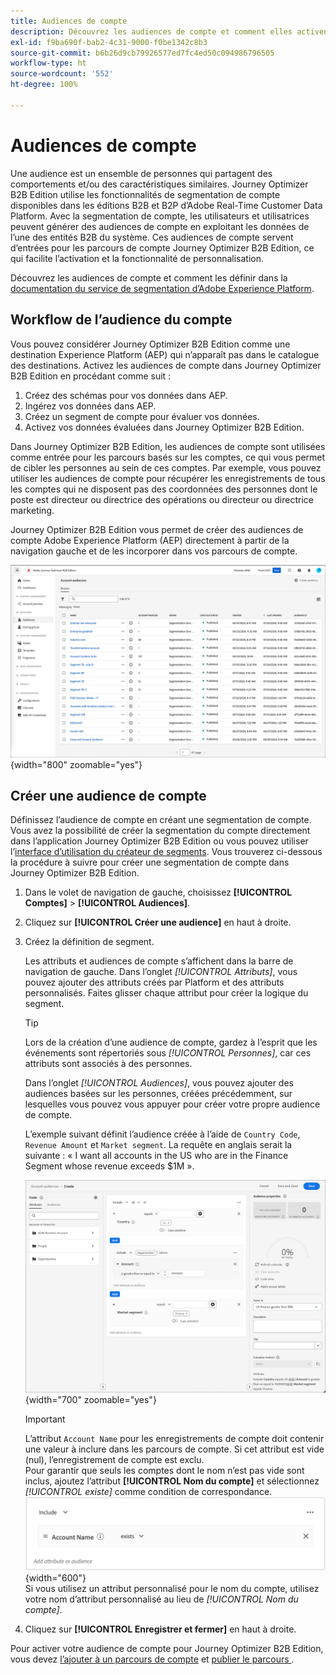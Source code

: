 ```yaml
---
title: Audiences de compte
description: Découvrez les audiences de compte et comment elles activent les parcours basés sur les comptes.
exl-id: f9ba690f-bab2-4c31-9000-f0be1342c8b3
source-git-commit: b6b26d9cb79926577ed7fc4ed50c094986796505
workflow-type: ht
source-wordcount: '552'
ht-degree: 100%

---
```


# Audiences de compte

Une audience est un ensemble de personnes qui partagent des comportements et/ou des caractéristiques similaires. Journey Optimizer B2B Edition utilise les fonctionnalités de segmentation de compte disponibles dans les éditions B2B et B2P d’Adobe Real-Time Customer Data Platform. Avec la segmentation de compte, les utilisateurs et utilisatrices peuvent générer des audiences de compte en exploitant les données de l’une des entités B2B du système. Ces audiences de compte servent d’entrées pour les parcours de compte Journey Optimizer B2B Edition, ce qui facilite l’activation et la fonctionnalité de personnalisation.

Découvrez les audiences de compte et comment les définir dans la [documentation du service de segmentation d’Adobe Experience Platform](https://experienceleague.adobe.com/fr/docs/experience-platform/segmentation/types/account-audiences).

## Workflow de l’audience du compte

Vous pouvez considérer Journey Optimizer B2B Edition comme une destination Experience Platform (AEP) qui n’apparaît pas dans le catalogue des destinations. Activez les audiences de compte dans Journey Optimizer B2B Edition en procédant comme suit :

1. Créez des schémas pour vos données dans AEP.
1. Ingérez vos données dans AEP.
1. Créez un segment de compte pour évaluer vos données.
1. Activez vos données évaluées dans Journey Optimizer B2B Edition.

Dans Journey Optimizer B2B Edition, les audiences de compte sont utilisées comme entrée pour les parcours basés sur les comptes, ce qui vous permet de cibler les personnes au sein de ces comptes. Par exemple, vous pouvez utiliser les audiences de compte pour récupérer les enregistrements de tous les comptes qui ne disposent pas des coordonnées des personnes dont le poste est directeur ou directrice des opérations ou directeur ou directrice marketing.

Journey Optimizer B2B Edition vous permet de créer des audiences de compte Adobe Experience Platform (AEP) directement à partir de la navigation gauche et de les incorporer dans vos parcours de compte.

![Accéder aux audiences de compte](./assets/account-audiences-browse.png){width="800" zoomable="yes"}

## Créer une audience de compte

Définissez l’audience de compte en créant une segmentation de compte. Vous avez la possibilité de créer la segmentation du compte directement dans l’application Journey Optimizer B2B Edition ou vous pouvez utiliser l’[interface d’utilisation du créateur de segments](https://experienceleague.adobe.com/fr/docs/experience-platform/segmentation/ui/segment-builder). Vous trouverez ci-dessous la procédure à suivre pour créer une segmentation de compte dans Journey Optimizer B2B Edition.

1. Dans le volet de navigation de gauche, choisissez **[!UICONTROL Comptes]** > **[!UICONTROL Audiences]**.

1. Cliquez sur **[!UICONTROL Créer une audience]** en haut à droite.

1. Créez la définition de segment.

   Les attributs et audiences de compte s’affichent dans la barre de navigation de gauche. Dans l’onglet _[!UICONTROL Attributs]_, vous pouvez ajouter des attributs créés par Platform et des attributs personnalisés. Faites glisser chaque attribut pour créer la logique du segment.

   >[!TIP]
   >
   >Lors de la création d’une audience de compte, gardez à l’esprit que les événements sont répertoriés sous _[!UICONTROL Personnes]_, car ces attributs sont associés à des personnes.<br/>
   >
   >Dans l’onglet _[!UICONTROL Audiences]_, vous pouvez ajouter des audiences basées sur les personnes, créées précédemment, sur lesquelles vous pouvez vous appuyer pour créer votre propre audience de compte.

   L’exemple suivant définit l’audience créée à l’aide de `Country Code`, `Revenue Amount` et `Market segment`. La requête en anglais serait la suivante : « I want all accounts in the US who are in the Finance Segment whose revenue exceeds $1M ».

   ![Exemple de créateur de segments ciblés de compte](./assets/audience-segment-builder-US-finance-1M.png){width="700" zoomable="yes"}
   <br/>

   >[!IMPORTANT]
   >
   >L’attribut `Account Name` pour les enregistrements de compte doit contenir une valeur à inclure dans les parcours de compte. Si cet attribut est vide (nul), l’enregistrement de compte est exclu.<br/>
   >Pour garantir que seuls les comptes dont le nom n’est pas vide sont inclus, ajoutez l’attribut **[!UICONTROL Nom du compte]** et sélectionnez _[!UICONTROL existe]_ comme condition de correspondance.<br/>
   >![Attribut Nom du compte existe](./assets/audience-segment-builder-account-name-exists.png){width="600"}
   ><br/>Si vous utilisez un attribut personnalisé pour le nom du compte, utilisez votre nom d’attribut personnalisé au lieu de _[!UICONTROL Nom du compte]_.

1. Cliquez sur **[!UICONTROL Enregistrer et fermer]** en haut à droite.

Pour activer votre audience de compte pour Journey Optimizer B2B Edition, vous devez [l’ajouter à un parcours de compte](../journeys/journey-overview.md#add-the-account-audience-for-your-journey) et [publier le parcours ](../journeys/journey-overview.md).
